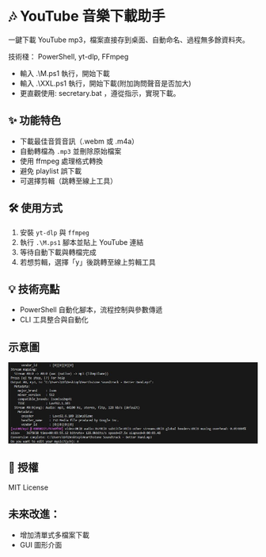 # 🎶 YouTube 音樂下載助手
一鍵下載 YouTube mp3，檔案直接存到桌面、自動命名、過程無多餘資料夾。

技術棧： PowerShell, yt-dlp, FFmpeg

- 輸入 .\M.ps1 執行，開始下載
- 輸入 .\XXL.ps1 執行，開始下載(附加詢問聲音是否加大)
- 更直觀使用: secretary.bat ，遵從指示，實現下載。

## ✨ 功能特色
- 下載最佳音質音訊（.webm 或 .m4a）
- 自動轉檔為 `.mp3` 並刪除原始檔案
- 使用 ffmpeg 處理格式轉換
- 避免 playlist 誤下載
- 可選擇剪輯（跳轉至線上工具）

## 🛠 使用方式
1. 安裝 `yt-dlp` 與 `ffmpeg`
2. 執行 `.\M.ps1` 腳本並貼上 YouTube 連結
3. 等待自動下載與轉檔完成
4. 若想剪輯，選擇「y」後跳轉至線上剪輯工具

## 💡 技術亮點
- PowerShell 自動化腳本，流程控制與參數傳遞
- CLI 工具整合與自動化

## 示意圖
![demo](assets/demo.gif)

## 📄 授權
MIT License

## 未來改進： 
- 增加清單式多檔案下載
- GUI 圖形介面
